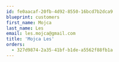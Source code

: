 ```yaml
---
id: fe0aacaf-20fb-4d92-8550-16bcd7b2dca9
blueprint: customers
first_name: Mojca
last_name: Les
email: les.mojca@gmail.com
title: 'Mojca Les'
orders:
  - 327d9874-2a35-41bf-b1de-a5562f88fb1a
---
```

